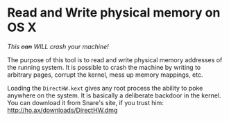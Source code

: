 Read and Write physical memory on OS X
===

*This ~~can~~ WILL crash your machine!*

The purpose of this tool is to read and write physical memory addresses
of the running system.  It is possible to crash the machine by writing
to arbitrary pages, corrupt the kernel, mess up memory mappings, etc.

Loading the `DirectHW.kext` gives any root process the ability to
poke anywhere on the system.  It is basically a deliberate backdoor
in the kernel.  You can download it from Snare's site, if you trust him:
http://ho.ax/downloads/DirectHW.dmg

